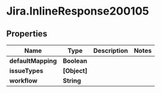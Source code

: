 # Jira.InlineResponse200105

## Properties

Name | Type | Description | Notes
------------ | ------------- | ------------- | -------------
**defaultMapping** | **Boolean** |  | 
**issueTypes** | **[Object]** |  | 
**workflow** | **String** |  | 


